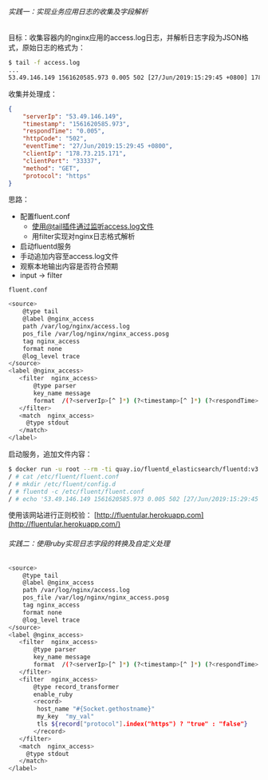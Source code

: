 ###### 实践一：实现业务应用日志的收集及字段解析

目标：收集容器内的nginx应用的access.log日志，并解析日志字段为JSON格式，原始日志的格式为：

```bash
$ tail -f access.log
...
53.49.146.149 1561620585.973 0.005 502 [27/Jun/2019:15:29:45 +0800] 178.73.215.171 33337 GET https
```

收集并处理成：

```json
{
    "serverIp": "53.49.146.149",
    "timestamp": "1561620585.973",
    "respondTime": "0.005",
    "httpCode": "502",
    "eventTime": "27/Jun/2019:15:29:45 +0800",
    "clientIp": "178.73.215.171",
    "clientPort": "33337",
    "method": "GET",
    "protocol": "https"
}
```



思路：

- 配置fluent.conf
  - 使用@tail插件通过监听access.log文件
  - 用filter实现对nginx日志格式解析
- 启动fluentd服务
- 手动追加内容至access.log文件
- 观察本地输出内容是否符合预期
- input -> filter

`fluent.conf`

```bash
<source>
	@type tail
	@label @nginx_access
	path /var/log/nginx/access.log
	pos_file /var/log/nginx/nginx_access.posg
	tag nginx_access
	format none
	@log_level trace
</source>
<label @nginx_access>
   <filter  nginx_access>
       @type parser
	   key_name message
	   format  /(?<serverIp>[^ ]*) (?<timestamp>[^ ]*) (?<respondTime>[^ ]*) (?<httpCode>[^ ]*) \[(?<eventTime>[^\]]*)\] (?<clientIp>[^ ]*) (?<clientPort>[^ ]*) (?<method>[^ ]*) (?<protocol>[^ ]*)/
   </filter>
   <match  nginx_access>
     @type stdout
   </match>
</label>
```

启动服务，追加文件内容：

```bash
$ docker run -u root --rm -ti quay.io/fluentd_elasticsearch/fluentd:v3.1.0 sh
/ # cat /etc/fluent/fluent.conf
/ # mkdir /etc/fluent/config.d
/ # fluentd -c /etc/fluent/fluent.conf
/ # echo '53.49.146.149 1561620585.973 0.005 502 [27/Jun/2019:15:29:45 +0800] 178.73.215.171 33337 GET https' >>/var/log/nginx/access.log
```

使用该网站进行正则校验： [http://fluentular.herokuapp.com](http://fluentular.herokuapp.com/) 



###### 实践二：使用ruby实现日志字段的转换及自定义处理

```bash
<source>
	@type tail
	@label @nginx_access
	path /var/log/nginx/access.log
	pos_file /var/log/nginx/nginx_access.posg
	tag nginx_access
	format none
	@log_level trace
</source>
<label @nginx_access>
   <filter  nginx_access>
       @type parser
	   key_name message
	   format  /(?<serverIp>[^ ]*) (?<timestamp>[^ ]*) (?<respondTime>[^ ]*) (?<httpCode>[^ ]*) \[(?<eventTime>[^\]]*)\] (?<clientIp>[^ ]*) (?<clientPort>[^ ]*) (?<method>[^ ]*) (?<protocol>[^ ]*)/
   </filter>
   <filter  nginx_access>   
	   @type record_transformer
	   enable_ruby
       <record>
		host_name "#{Socket.gethostname}"
        my_key  "my_val"
        tls ${record["protocol"].index("https") ? "true" : "false"}
       </record>
   </filter>
   <match  nginx_access>
     @type stdout
   </match>
</label>
```

